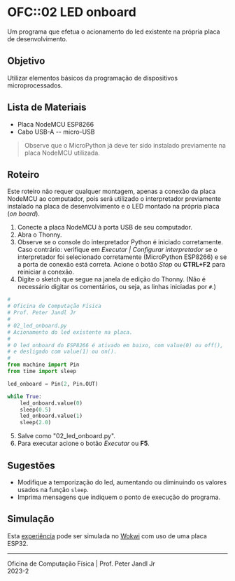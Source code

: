 # OFC::02 LED onboard

Um programa que efetua o acionamento do led existente na própria placa de desenvolvimento.

## Objetivo

Utilizar elementos básicos da programação de dispositivos microprocessados.

## Lista de Materiais

* Placa NodeMCU ESP8266
* Cabo USB-A -- micro-USB

> Observe que o MicroPython já deve ter sido instalado previamente na placa NodeMCU utilizada.

## Roteiro

Este roteiro não requer qualquer montagem, apenas a conexão da placa NodeMCU ao computador, pois será utilizado o interpretador previamente instalado na placa de desenvolvimento e o LED montado na própria placa (*on board*).

1. Conecte a placa NodeMCU à porta USB de seu computador.
2. Abra o Thonny.
3. Observe se o console do interpretador Python é iniciado corretamente. Caso contrário: verifique em *Executar | Configurar interpretador* se o interpretador foi selecionado corretamente (MicroPython ESP8266) e se a porta de conexão está correta. Acione o botão *Stop* ou **CTRL+F2** para reiniciar a conexão.
4. Digite o sketch que segue na janela de edição do Thonny. (Não é necessário digitar os comentários, ou seja, as linhas iniciadas por `#`.)

```python
#
# Oficina de Computação Física
# Prof. Peter Jandl Jr
#
# 02_led_onboard.py
# Acionamento do led existente na placa.
#
# O led onboard do ESP8266 é ativado em baixo, com value(0) ou off(),
# e desligado com value(1) ou on().		
#
from machine import Pin
from time import sleep

led_onboard = Pin(2, Pin.OUT)

while True:
	led_onboard.value(0)
	sleep(0.5)
	led_onboard.value(1)
	sleep(2.0)

```

5. Salve como "02_led_onboard.py".
6. Para executar acione o botão *Executar* ou **F5**.

## Sugestões

* Modifique a temporização do led, aumentando ou diminuindo os valores usados na função `sleep`.
* Imprima mensagens que indiquem o ponto de execução do programa.

## Simulação

Esta [experiência](https://wokwi.com/projects/345887313822220884) pode ser simulada no [Wokwi](https://wokwi.com/projects/345887313822220884) com uso de uma placa ESP32.

---
Oficina de Computação Física | Prof. Peter Jandl Jr
<br/>2023-2
